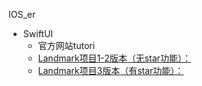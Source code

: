 IOS_er

- SwiftUI
    - 官方网站tutori
    - [Landmark项目1-2版本（无star功能）：](https://github.com/CSUpengyuyan/IOS_er/tree/master/IOS/WorldLandmark)
    - [Landmark项目3版本（有star功能）：](https://github.com/CSUpengyuyan/IOS_er/tree/master/IOS/WorldLandmark-star)